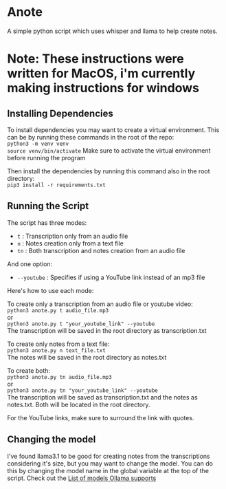 # Anote

A simple python script which uses whisper and llama to help create notes.  


# Note: These instructions were written for MacOS, i'm currently making instructions for windows

## Installing Dependencies

To install dependencies you may want to create a virtual environment. This can be by running these commands in the root of the repo:  
`python3 -m venv venv`  
`source venv/bin/activate`
Make sure to activate the virtual environment before running the program

Then install the dependencies by running this command also in the root directory:  
`pip3 install -r requirements.txt`

## Running the Script

The script has three modes:

- `t` : Transcription only from an audio file
- `n` : Notes creation only from a text file
- `tn` : Both transcription and notes creation from an audio file

And one option:

- `--youtube` : Specifies if using a YouTube link instead of an mp3 file

Here's how to use each mode:

To create only a transcription from an audio file or youtube video:  
`python3 anote.py t audio_file.mp3`  
or  
`python3 anote.py t "your_youtube_link" --youtube`  
The transcription will be saved in the root directory as transcription.txt

To create only notes from a text file:  
`python3 anote.py n text_file.txt`  
The notes will be saved in the root directory as notes.txt

To create both:  
`python3 anote.py tn audio_file.mp3`  
or  
`python3 anote.py tn "your_youtube_link" --youtube`  
The transcription will be saved as transcription.txt and the notes as notes.txt. Both will be located in the root directory.

For the YouTube links, make sure to surround the link with quotes.

## Changing the model

I've found llama3.1 to be good for creating notes from the transcriptions considering it's size, but you may want to change the model. You can do this by changing the model name in the global variable at the top of the script. Check out the [List of models Ollama supports](https://ollama.com/library)

